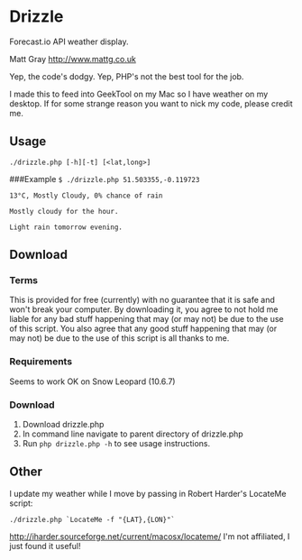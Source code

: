 Drizzle
==========

Forecast.io API weather display.

Matt Gray http://www.mattg.co.uk

Yep, the code's dodgy. Yep, PHP's not the best tool for the job.

I made this to feed into GeekTool on my Mac so I have weather on my desktop.
If for some strange reason you want to nick my code, please credit me.

Usage
--------
`./drizzle.php [-h][-t] [<lat,long>]`

###Example
`$ ./drizzle.php 51.503355,-0.119723`

`13°C, Mostly Cloudy, 0% chance of rain`

`Mostly cloudy for the hour.`

`Light rain tomorrow evening.`


Download
--------

### Terms

This is provided for free (currently) with no guarantee that it is safe and won't break your computer.
By downloading it, you agree to not hold me liable for any bad stuff happening that may (or may not) be due to the use of this script. You also agree that any good stuff happening that may (or may not) be due to the use of this script is all thanks to me.

### Requirements

Seems to work OK on Snow Leopard (10.6.7)

### Download
1. Download drizzle.php
2. In command line navigate to parent directory of drizzle.php
3. Run `php drizzle.php -h` to see usage instructions.

Other
-----
I update my weather while I move by passing in Robert Harder's LocateMe script:

``./drizzle.php `LocateMe -f "{LAT},{LON}"` ``

http://iharder.sourceforge.net/current/macosx/locateme/
I'm not affiliated, I just found it useful!

